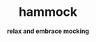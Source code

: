 <div align="center">
  <h1>hammock</h1>
  <p><strong>relax and embrace mocking</strong> </p>
</div>
<br>
